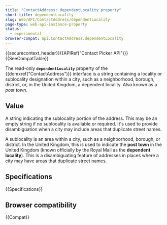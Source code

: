 ```yaml
---
title: "ContactAddress: dependentLocality property"
short-title: dependentLocality
slug: Web/API/ContactAddress/dependentLocality
page-type: web-api-instance-property
status:
  - experimental
browser-compat: api.ContactAddress.dependentLocality
---
```


{{securecontext_header}}{{APIRef("Contact Picker API")}}{{SeeCompatTable}}

The read-only **`dependentLocality`** property of the {{domxref("ContactAddress")}} interface is a string containing a locality or sublocality designation within a city, such as a neighborhood, borough, district, or, in the United Kingdom, a dependent locality. Also known as a _post town_.

## Value

A string indicating the sublocality portion of the address. This may be an empty string if no sublocality is available or required. It's used to provide disambiguation when a city may include areas that duplicate street names.

A sublocality is an area within a city, such as a neighborhood, borough, or district. In the United Kingdom, this is used to indicate the **post town** in the United Kingdom (known officially by the Royal Mail as the **dependent locality**). This is a disambiguating feature of addresses in places where a city may have areas that duplicate street names.

## Specifications

{{Specifications}}

## Browser compatibility

{{Compat}}
